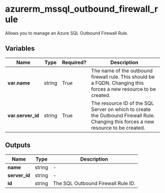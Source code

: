 # azurerm_mssql_outbound_firewall_rule

Allows you to manage an Azure SQL Outbound Firewall Rule.

## Variables

| Name | Type | Required? |  Description |
| ---- | ---- | --------- |  ----------- |
| **var.name** | string | True | The name of the outbound firewall rule. This should be a FQDN. Changing this forces a new resource to be created. | 
| **var.server_id** | string | True | The resource ID of the SQL Server on which to create the Outbound Firewall Rule. Changing this forces a new resource to be created. | 



## Outputs

| Name | Type | Description |
| ---- | ---- | --------- | 
| **name** | string  | - | 
| **server_id** | string  | - | 
| **id** | string  | The SQL Outbound Firewall Rule ID. | 